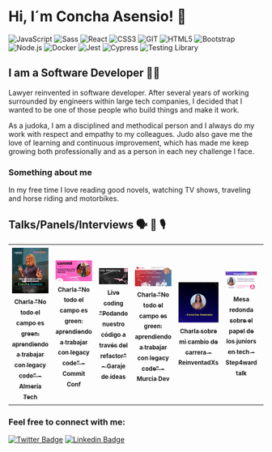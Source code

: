 
# Hi, I´m Concha Asensio! 👋
![JavaScript](https://img.shields.io/badge/-JavaScript-%23694640?logo=javascript&logoColor=white)
![Sass](https://img.shields.io/badge/-Sass-%23f89d71?logo=sass&logoColor=white)
![React](https://img.shields.io/badge/-React-%23353b35?logo=react&logoColor=white)
![CSS3](https://img.shields.io/badge/-CSS3-%23748074?logo=css3&logoColor=white)
![GIT](https://img.shields.io/badge/-Git-%23694640?logo=git&logoColor=white)
![HTML5](https://img.shields.io/badge/-HTML5-%23f89d71?logo=html5&logoColor=white)
![Bootstrap](https://img.shields.io/badge/-Bootstrap-%23748074?logo=bootstrap&logoColor=white)
![Node.js](https://img.shields.io/badge/-Node.js-%23748074?logo=node.js&logoColor=white)
![Docker](https://img.shields.io/badge/-Docker-%23694640?logo=docker&logoColor=white)
![Jest](https://img.shields.io/badge/-Jest-%23f89d71?logo=jest&logoColor=white)
![Cypress](https://img.shields.io/badge/-Cypress-%23353b35?logo=cypress&logoColor=white)
![Testing Library](https://img.shields.io/badge/-TestingLibrary-%23748074?logo=testinglibrary&logoColor=white)

## I am a Software Developer 👩‍💻

Lawyer reinvented in software developer. After several years of working surrounded by engineers within large tech companies, I decided that I wanted to be one of those people who build things and make it work.

As a judoka, I am a disciplined and methodical person and I always do my work with respect and empathy to my colleagues. Judo also gave me the love of learning and continuous improvement, which has made me keep growing both professionally and as a person in each ney challenge I face.

### Something about me

In my free time I love reading good novels, watching TV shows, traveling and horse riding and motorbikes.

## Talks/Panels/Interviews 🗣 💬 🎙️
<table>
  <tr>
    <td align="center">
      <a href="https://www.youtube.com/watch?v=02AZb0wWdJA">
        <img src="https://github.com/conchaasensio/conchaasensio/blob/main/images/1709713827291.jpeg" width="150px" alt="No todo el campo es green: aprendiendo a trabajar con legacy code - Almería Tech"/>
        <br />
        <sub>
          <b>Charla "No todo el campo es green: aprendiendo a trabajar con legacy code" - Almería Tech</b>
        </sub>
      </a>
      <br />
    </td>
    <td align="center">
      <a href="https://www.youtube.com/watch?v=yn8dzpnYaq8">
        <img src="https://github.com/conchaasensio/conchaasensio/blob/main/images/1709019084860.jpeg" width="150px" alt="No todo el campo es green: aprendiendo a trabajar con legacy code - Commit Conf"/>
        <br />
        <sub>
          <b>Charla "No todo el campo es green: aprendiendo a trabajar con legacy code" - Commit Conf</b>
        </sub>
      </a>
      <br />
    </td>
    <td align="center">
      <a href="https://www.youtube.com/watch?v=TVNdzbjLh34&t=309s">
        <img src="https://github.com/conchaasensio/conchaasensio/blob/main/images/Screenshot%202024-09-06%20at%2008.39.03.png" width="150px" alt="Podando nuestro código a través del refactor - Garaje de ideas"/>
        <br />
        <sub>
          <b>Live coding "Podando nuestro código a través del refactor" - Garaje de ideas</b>
        </sub>
      </a>
      <br />
    </td>
    <td align="center">
      <a href="https://www.youtube.com/watch?v=QG0vQGuNQVI">
        <img src="https://github.com/conchaasensio/conchaasensio/blob/main/images/Screenshot%202024-09-06%20at%2008.51.51.png" width="150px" alt="No todo el campo es green: aprendiendo a trabajar con legacy code - Murcia Dev"/>
        <br />
        <sub>
          <b>Charla "No todo el campo es green: aprendiendo a trabajar con legacy code" - Murcia Dev</b>
        </sub>
      </a>
      <br />
    </td>
    <td align="center">
      <a href="https://www.youtube.com/watch?v=oypKfP5AZqA">
        <img src="https://github.com/conchaasensio/conchaasensio/blob/main/images/Screenshot%202024-09-06%20at%2008.31.54.png" width="150px" alt="Charla sobre mi cambio de carrera - ReinventadXs"/>
        <br />
        <sub>
          <b>Charla sobre mi cambio de carrera - ReinventadXs</b>
        </sub>
      </a>
      <br />
    </td>
    <td align="center">
      <a href="https://www.linkedin.com/events/7028683296985210880/comments/">
        <img src="https://github.com/conchaasensio/conchaasensio/blob/main/images/1676541252613.jpeg" width="150px" alt="Mesa redonda sobre el papel de los juniors en tech - Step4ward talk"/>
        <br />
        <sub>
          <b>Mesa redonda sobre el papel de los juniors en tech - Step4ward talk</b>
        </sub>
      </a>
      <br />
    </td>
    <td align="center">
      <a href="https://www.youtube.com/live/7vO0ACWUTs0">
        <img src="https://github.com/conchaasensio/conchaasensio/blob/main/images/1675071308700.jpeg" width="150px" alt="Cómo convivir y sobrevivir al síndrome del impostor - Podcast Código, Marketing y mucha purpurina"/>
        <br />
        <sub>
          <b>Cómo convivir y sobrevivir al síndrome del impostor - Podcast Código, Marketing y mucha purpurina</b>
        </sub>
      </a>
      <br />
    </td>
    <td align="center">
      <a href="https://www.youtube.com/watch?v=YYpKP5W2Nwc">
        <img src="https://github.com/conchaasensio/conchaasensio/blob/main/images/Screenshot%202024-09-06%20at%2008.19.47.png" width="150px" alt="Coloquio sobre eXtreme Programming - Podcast Más allá del Front"/>
        <br />
        <sub>
          <b>Coloquio sobre eXtreme Programming. - Podcast Más allá del Front</b>
        </sub>
      </a>
      <br />
    </td>
    <td align="center">
      <a href="https://www.youtube.com/watch?v=ulHhODzeDVU&list=PL8FunXL7Dbe1NdeqEphPAOaLxH-mq38iy">
        <img src="https://github.com/conchaasensio/conchaasensio/blob/main/images/charla-scmad.jpeg" width="150px" alt="Charla Junior XP - Software Crafters Madrid"/>
        <br />
        <sub>
          <b>Charla "Junior XP: cómo practicar eXtreme Programming y no morir en el intento". - Software Crafters Madrid</b>
        </sub>
      </a>
      <br />
    </td>
    <td align="center">
      <a href="https://blog.talenthackers.net/entrevista-a-concha-asensio-frontend-developer-en-codium">
        <img src="https://github.com/conchaasensio/conchaasensio/blob/main/images/entrevista-talenthackers.jpeg" width="150px" alt="Entrevista a Concha Asensio, Frontend Developer en Codium - Blog TalentHackers"/>
        <br />
        <sub>
          <b>Entrevista a Concha Asensio, Frontend Developer en Codium - TalentHackers</b>
        </sub>
      </a>
      <br />
    </td>
    <td align="center">
      <a href="https://www.xataka.com/pro/abogada-profesional-senior-a-desarrolladora-junior-que-me-converti-programadora-teniendo-vida-laboral-asentada">
        <img src="https://github.com/conchaasensio/conchaasensio/blob/main/images/articulo-xataka.jpeg" width="150px" alt="De abogada profesional sénior a desarrolladora junior - Xataka"/>
        <br />
        <sub>
          <b>De abogada profesional sénior a desarrolladora junior - Xataka</b>
        </sub>
      </a>
      <br />
    </td>
    <td align="center">
      <a href="https://anchor.fm/no-me-da-la-vida/episodes/0-7---Para-hablar-de-cambios-con-Concha-Asensio-e16mu58">
        <img src="https://github.com/conchaasensio/conchaasensio/blob/main/images/nmdlv_podcast.jpeg" width="150px" alt="Para hablar de cambios con Concha Asensio - Podcast No me da la vida"/>
        <br />
        <sub>
          <b>Para hablar de cambios con Concha Asensio - Podcast No me da la vida</b>
        </sub>
      </a>
      <br />
    </td>
    <td align="center">
      <a href="https://youtu.be/wWum0qFiiEA?t=5972">
        <img src="https://github.com/conchaasensio/conchaasensio/blob/main/images/aifest-panel.jpeg" width="150px" alt="Mesa redonda: Mujeres en el sector tecnológico - AI Fest Spain"/>
        <br />
        <sub>
          <b>Mesa redonda: Mujeres en el sector tecnológico - AI Fest Spain</b>
        </sub>
      </a>
      <br />
    </td>
    <td align="center">
      <a href="https://youtu.be/MiJXAksnRWA?t=18090">
        <img src="https://github.com/conchaasensio/conchaasensio/blob/main/images/codenoobs-panel.jpeg" width="150px" alt="Cómo entrar en comunidades tech y seguir teniendo vida - CodeNoobs"/>
        <br />
        <sub>
          <b>Cómo entrar en comunidades tech y seguir teniendo vida - CodeNoobs</b>
        </sub>
      </a>
      <br />
    </td>
    <td align="center">
      <a href="https://www.youtube.com/watch?v=ReKlql7tOa8">
        <img src="https://github.com/conchaasensio/conchaasensio/blob/main/images/adalab_talk.jpeg" width="150px" alt="Adalabers que inspiran - Concha Asensio"/>
        <br />
        <sub>
          <b>Mi experiencia reinventándome como desarrolladora</b>
        </sub>
      </a>
      <br />
    </td>
    <td align="center">
      <a href="https://www.youtube.com/watch?v=PSOA168SJJc&t=1349s">
        <img src="https://github.com/conchaasensio/conchaasensio/blob/main/images/adalaberfest-talk.jpeg" width="150px" alt="Contratos de Desarrollo de Software - Adalaber Fest"/>
        <br />
        <sub>
          <b>Contratos de Desarrollo de Software - Adalaber Fest</b>
        </sub>
      </a>
      <br />
    </td>
    <td align="center">
      <a href="https://www.youtube.com/watch?v=IXdxg--Nez4">
        <img src="https://github.com/conchaasensio/conchaasensio/blob/main/images/doit-interview.png" width="150px" alt="Entrevista - do ~ IT"/>
        <br />
        <sub>
          <b>Entrevista - do ~ IT</b>
        </sub>
      </a>
      <br />
    </td>
  </tr>
 </table>
 

### Feel free to connect with me:

[![Twitter Badge](https://img.shields.io/badge/-Twitter-1DA1F2?style=plastic&logo=Twitter&logoColor=white&link=https://twitter.com/conchaasensio)](https://twitter.com/conchaasensio)
[![Linkedin Badge](https://img.shields.io/badge/-Linkedin-0077B5?style=plastic&logo=Linkedin&logoColor=white&link=https://www.linkedin.com/in/conchaasensio/)](https://www.linkedin.com/in/conchaasensio/)




<!--
**conchaasensio/conchaasensio** is a ✨ _special_ ✨ repository because its `README.md` (this file) appears on your GitHub profile.

Here are some ideas to get you started:

- 🔭 I’m currently working on ...
- 🌱 I’m currently learning ...
- 👯 I’m looking to collaborate on ...
- 🤔 I’m looking for help with ...
- 💬 Ask me about ...
- 📫 How to reach me: ...
- 😄 Pronouns: ...
- ⚡ Fun fact: ...
-->
